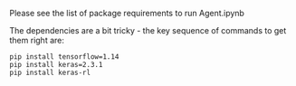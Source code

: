 Please see the list of package requirements to run Agent.ipynb

The dependencies are a bit tricky - the key sequence of commands to get them right are:

```
pip install tensorflow=1.14
pip install keras=2.3.1
pip install keras-rl
```
